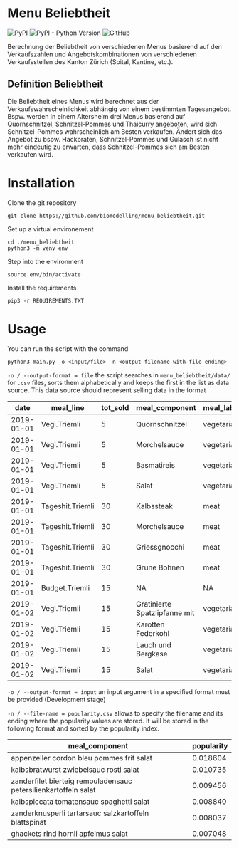 # Menu Beliebtheit 

![PyPI](https://img.shields.io/pypi/v/menu-beliebtheits-rechner)
![PyPI - Python Version](https://img.shields.io/pypi/pyversions/menu-beliebtheits-rechner)
![GitHub](https://img.shields.io/github/license/biomodelling/menu_beliebtheit)

Berechnung der Beliebtheit von verschiedenen Menus basierend auf den Verkaufszahlen und Angebotskombinationen von verschiedenen Verkaufsstellen des Kanton Zürich (Spital, Kantine, etc.).

## Definition Beliebtheit

Die Beliebtheit eines Menus wird berechnet aus der Verkaufswahrscheinlichkeit abhängig von einem bestimmten Tagesangebot. Bspw. werden in einem Altersheim drei Menus basierend auf Quornschnitzel, Schnitzel-Pommes und Thaicurry angeboten, wird sich Schnitzel-Pommes wahrscheinlich am Besten verkaufen. Ändert sich das Angebot zu bspw. Hackbraten, Schnitzel-Pommes und Gulasch ist nicht mehr eindeutig zu erwarten, dass Schnitzel-Pommes sich am Besten verkaufen wird.

# Installation

Clone the git repository

```
git clone https://github.com/biomodelling/menu_beliebtheit.git
```

Set up a virtual environement

```
cd ./menu_beliebtheit
python3 -m venv env
```

Step into the environment

```
source env/bin/activate
```

Install the requirements

```
pip3 -r REQUIREMENTS.TXT
```

# Usage

You can run the script with the command

```
python3 main.py -o <input/file> -n <output-filename-with-file-ending>
```

```-o / --output-format = file``` the script searches in ```menu_beliebtheit/data/``` for ```.csv``` files, sorts them alphabetically and keeps the first in the list as data source. This data source should represent selling data in the format

| date | meal_line | tot_sold | meal_component | meal_label | source |
|------|-----------|----------|----------------|------------|--------|
|2019-01-01|Vegi.Triemli|5|Quornschnitzel|vegetarian|triemli19|
|2019-01-01|Vegi.Triemli|5|Morchelsauce|vegetarian|triemli19|
|2019-01-01|Vegi.Triemli|5|Basmatireis|vegetarian|triemli19|
|2019-01-01|Vegi.Triemli|5|Salat|vegetarian|triemli19|
|2019-01-01|Tageshit.Triemli|30|Kalbssteak|meat|triemli19|
|2019-01-01 | Tageshit.Triemli | 30 | Morchelsauce | meat | triemli19 |
|2019-01-01 | Tageshit.Triemli | 30 | Griessgnocchi | meat | triemli19 |
|2019-01-01 | Tageshit.Triemli | 30 | Grune Bohnen | meat | triemli19 |
|2019-01-01 | Budget.Triemli | 15 | NA | NA | triemli19 |
|2019-01-02 | Vegi.Triemli | 15 | Gratinierte Spatzlipfanne mit | vegetarian | triemli19 |
|2019-01-02 | Vegi.Triemli | 15 | Karotten  Federkohl  | vegetarian | triemli19 |
|2019-01-02 | Vegi.Triemli | 15 | Lauch und Bergkase | vegetarian | triemli19 |
|2019-01-02 | Vegi.Triemli | 15 | Salat | vegetarian | triemli19 |


```-o / --output-format = input``` an input argument in a specified format must be provided (Development stage)

```-n / --file-name = popularity.csv``` allows to specify the filename and its ending where the popularity values are stored. It will be stored in the following format and sorted by the popularity index.

| meal_component | popularity |
|----------------|------------|
|appenzeller cordon bleu pommes frit salat| 0.018604 |
|kalbsbratwurst zwiebelsauc rosti salat | 0.010735 |
|zanderfilet bierteig remouladensauc petersilienkartoffeln salat | 0.009456 |
|kalbspiccata tomatensauc spaghetti salat | 0.008840 |
|zanderknusperli tartarsauc salzkartoffeln blattspinat | 0.008037 |
|ghackets rind hornli apfelmus salat | 0.007048 |
